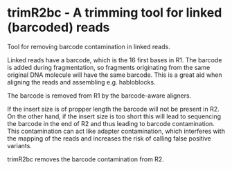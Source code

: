 # trimR2bc - A trimming tool for linked (barcoded) reads
Tool for removing barcode contamination in linked reads.

Linked reads have a barcode, which is the 16 first bases in R1. The barcode is added during fragmentation, so fragments originating from the same original DNA molecule will have the same barcode. This is a great aid when aligning the reads and assembling e.g. habloblocks.

The barcode is removed from R1 by the barcode-aware aligners.

If the insert size is of propper length the barcode will not be present in R2. On the other hand, if the insert size is too short this will lead to sequencing the barcode in the end of R2 and thus leading to barcode contamination. This contamination can act like adapter contamination, which interferes with the mapping of the reads and increases the risk of calling false positive variants.

trimR2bc removes the barcode contamination from R2.

